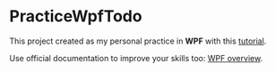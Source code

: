 # PracticeWpfTodo

This project created as my personal practice in **WPF** with this [tutorial](https://www.youtube.com/watch?v=Mb3S2IK3NzI). 

Use official documentation to improve your skills too:
[WPF overview](https://learn.microsoft.com/en-us/dotnet/desktop/wpf/introduction-to-wpf?view=netframeworkdesktop-4.8). 